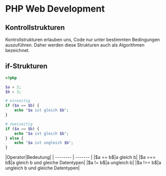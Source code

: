 # PHP Web Development
## Kontrollstrukturen

Kontrollstrukturen erlauben uns, Code nur unter bestimmten Bedingungen auszuführen. Daher
werden diese Strukturen auch als Algorithmen bezeichnet.

## if-Strukturen

````php
<?php

$a = 2;
$b = 3;

# einseitig
if ($a == $b) {
    echo "$a ist gleich $b";
}

# zweiseitig
if ($a == $b) {
    echo "$a ist gleich $b";
} else {
    echo "$a ist ungleich $b";
}
````
<div class="tables-start"></div>
|Operator|Bedeutung|
| -------- | ------- |
|$a == b$|a gleich b|
|$a === b$|a gleich b und gleiche Datentypen|
|$a != b$|a ungleich b|
|$a !== b$|a ungleich b und gleiche Datentypen|
<div class="tables-end"></div>